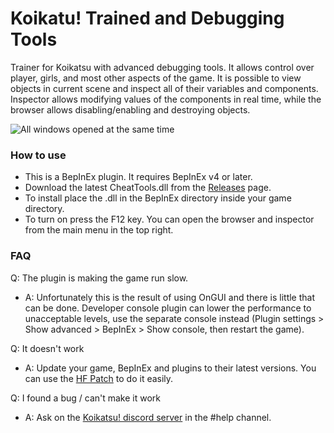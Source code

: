 # Koikatu! Trained and Debugging Tools
Trainer for Koikatsu with advanced debugging tools. It allows control over player, girls, and most other aspects of the game. It is possible to view objects in current scene and inspect all of their variables and components. Inspector allows modifying values of the components in real time, while the browser allows disabling/enabling and destroying objects.

![All windows opened at the same time](https://user-images.githubusercontent.com/39247311/47887130-17985d00-de3e-11e8-9e15-1fed99ace4f3.png)

### How to use
- This is a BepInEx plugin. It requires BepInEx v4 or later.
- Download the latest CheatTools.dll from the [Releases](https://github.com/ManlyMarco/KoikatuCheatTools/releases) page.
- To install place the .dll in the BepInEx directory inside your game directory.
- To turn on press the F12 key. You can open the browser and inspector from the main menu in the top right.

### FAQ
Q: The plugin is making the game run slow.
- A: Unfortunately this is the result of using OnGUI and there is little that can be done. Developer console plugin can lower the performance to unacceptable levels, use the separate console instead (Plugin settings > Show advanced > BepInEx > Show console, then restart the game).

Q: It doesn't work
- A: Update your game, BepInEx and plugins to their latest versions. You can use the [HF Patch](https://github.com/ManlyMarco/KK-HF_Patch
) to do it easily.

Q: I found a bug / can't make it work
- A: Ask on the [Koikatsu! discord server](https://discord.gg/zS5vJYS) in the #help channel.
